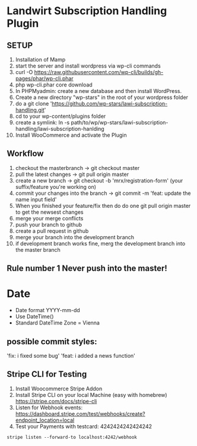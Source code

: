 # Landwirt Subscription Handling Plugin

## SETUP

1. Installation of Mamp
2. start the server and install wordpress via wp-cli commands
3. curl -O https://raw.githubusercontent.com/wp-cli/builds/gh-pages/phar/wp-cli.phar
4. php wp-cli.phar core download
5. In PHPMyadmin: create a new database and then install WordPress.
6. Create a new directory "wp-stars" in the root of your wordpress folder
7. do a git clone 'https://github.com/wp-stars/lawi-subscription-handling.git'
8. cd to your wp-content/plugins folder
9. create a symlink: ln -s path/to/wp/wp-stars/lawi-subscription-handling/lawi-subscription-hanlding
10. Install WooCommerce and activate the Plugin

## Workflow

1. checkout the masterbranch -> git checkout master
2. pull the latest changes -> git pull origin master
3. create a new branch -> git checkout -b 'mrx/registration-form' (your suffix/feature you're working on)
4. commit your changes into the branch -> git commit -m 'feat: update the name input field'
5. When you finished your feature/fix then do do one git pull origin master to get the newsest changes
6. merge your merge conflicts
7. push your branch to github
8. create a pull request in github
9. merge your branch into the development branch
10. if development branch works fine, merg the development branch into the master branch

## Rule number 1 Never push into the master!
# Date
- Date format YYYY-mm-dd
- Use DateTime()
- Standard DateTime Zone = Vienna


## possible commit styles:

'fix: i fixed some bug'
'feat: i added a news function'

## Stripe CLI for Testing

1. Install Woocommerce Stripe Addon
2. Install Stripe CLI on your local Machine (easy with homebrew) https://stripe.com/docs/stripe-cli
3. Listen for Webhook events: https://dashboard.stripe.com/test/webhooks/create?endpoint_location=local
4. Test your Payments with testcard: 4242424242424242


```console
stripe listen --forward-to localhost:4242/webhook
```